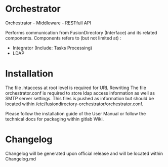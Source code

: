 # Orchestrator

Orchestrator - Middleware - RESTfull API

Performs communication from FusionDirectory (Interface) and its related components.
Components refers to (but not limited at) :
 - Integrator (Include: Tasks Processing)
 - LDAP

# Installation
The file .htaccess at root level is required for URL Rewriting
The file orchestrator.conf is required to store ldap access information as well as SMTP server settings.
This files is pushed as information but should be located within /etc/fusiondirectory-orchestrator/orchestrator.conf.

Please follow the installation guide of the User Manual or follow the technical docs for packaging within 
gitlab Wiki.

# Changelog
Changelog will be generated upon official release and will be located within Changelog.md
